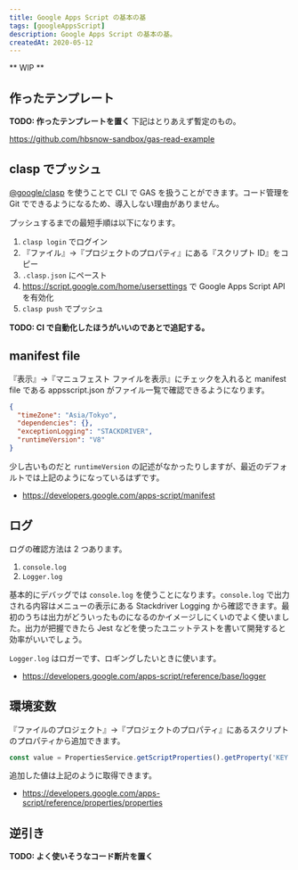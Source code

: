 ```yaml
---
title: Google Apps Script の基本の基
tags: [googleAppsScript]
description: Google Apps Script の基本の基。
createdAt: 2020-05-12
---
```


** WIP **

## 作ったテンプレート

**TODO: 作ったテンプレートを置く** 下記はとりあえず暫定のもの。

https://github.com/hbsnow-sandbox/gas-read-example

## clasp でプッシュ

[@google/clasp](https://github.com/google/clasp) を使うことで CLI で GAS を扱うことができます。コード管理を Git でできるようになるため、導入しない理由がありません。

プッシュするまでの最短手順は以下になります。

1. `clasp login` でログイン
2. 『ファイル』->『プロジェクトのプロパティ』にある『スクリプト ID』をコピー
3. `.clasp.json` にペースト
4. https://script.google.com/home/usersettings で Google Apps Script API を有効化
5. `clasp push` でプッシュ

**TODO: CI で自動化したほうがいいのであとで追記する。**

## manifest file

『表示』->『マニュフェスト ファイルを表示』にチェックを入れると manifest file である appsscript.json がファイル一覧で確認できるようになります。

```json
{
  "timeZone": "Asia/Tokyo",
  "dependencies": {},
  "exceptionLogging": "STACKDRIVER",
  "runtimeVersion": "V8"
}
```

少し古いものだと `runtimeVersion` の記述がなかったりしますが、最近のデフォルトでは上記のようになっているはずです。

- https://developers.google.com/apps-script/manifest

## ログ

ログの確認方法は 2 つあります。

1. `console.log`
2. `Logger.log`

基本的にデバッグでは `console.log` を使うことになります。`console.log` で出力される内容はメニューの表示にある Stackdriver Logging から確認できます。最初のうちは出力がどういったものになるのかイメージしにくいのでよく使いました。出力が把握できたら Jest などを使ったユニットテストを書いて開発すると効率がいいでしょう。

`Logger.log` はロガーです、ロギングしたいときに使います。

- https://developers.google.com/apps-script/reference/base/logger

## 環境変数

『ファイルのプロジェクト』->『プロジェクトのプロパティ』にあるスクリプトのプロパティから追加できます。

```js
const value = PropertiesService.getScriptProperties().getProperty('KEY')
```

追加した値は上記のように取得できます。

- https://developers.google.com/apps-script/reference/properties/properties

## 逆引き

**TODO: よく使いそうなコード断片を置く**
